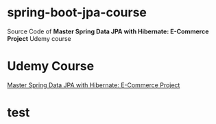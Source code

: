 # spring-boot-jpa-course
Source Code of **Master Spring Data JPA with Hibernate: E-Commerce Project** Udemy course

# Udemy Course 
<a href="https://www.udemy.com/course/master-spring-data-jpa-with-hibernate/?referralCode=83ABBA51A8BB3E692F8F" target="_blank">Master Spring Data JPA with Hibernate: E-Commerce Project</a>
# test
